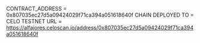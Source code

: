 CONTRACT_ADDRESS = 0x807035ec27d5a09424029f71ca394a051618640f
CHAIN DEPLOYED TO = CELO TESTNET
URL = https://alfajores.celoscan.io/address/0x807035ec27d5a09424029f71ca394a051618640f